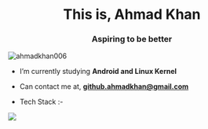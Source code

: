 <h1 align="center">This is, Ahmad Khan</h1>
<h3 align="center">Aspiring to be better</h3>

<p align="left"> <img src="https://komarev.com/ghpvc/?username=ahmadkhan006&label=Profile%20views&color=0e75b6&style=flat" alt="ahmadkhan006" /> </p>

- I’m currently studying **Android and Linux Kernel**

- Can contact me at, **github.ahmadkhan@gmail.com**

- Tech Stack :-
<p align="left">
  <a href="https://skillicons.dev">
    <img src="https://skillicons.dev/icons?i=arch,c,cpp,git,github,html,java,linux,mysql," />
  </a>
</p>
